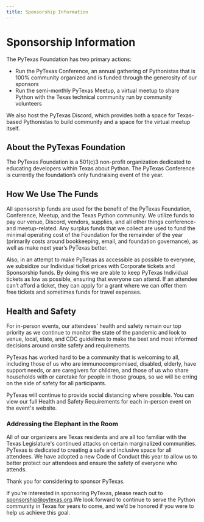 ```yaml
---
title: Sponsorship Information
---
```


# Sponsorship Information

The PyTexas Foundation has two primary actions:

- Run the PyTexas Conference, an annual gathering of Pythonistas that is 100% community organized and is funded through the generosity of our sponsors
- Run the semi-monthly PyTexas Meetup, a virtual meetup to share Python with the Texas technical community run by community volunteers

We also host the PyTexas Discord, which provides both a space for Texas-based Pythonistas to build community and a space for the virtual meetup itself.

## About the PyTexas Foundation
The PyTexas Foundation is a 501(c)3 non-profit organization dedicated to educating developers within Texas about Python. The PyTexas Conference is currently the foundation’s only fundraising event of the year.

## How We Use The Funds
All sponsorship funds are used for the benefit of the PyTexas Foundation, Conference, Meetup, and the Texas Python community. We utilize funds to pay our venue, Discord, vendors, supplies, and all other things conference- and meetup-related. Any surplus funds that we collect are used to fund the minimal operating cost of the Foundation for the remainder of the year (primarily costs around bookkeeping, email, and foundation governance), as well as make next year’s PyTexas better.

Also, in an attempt to make PyTexas as accessible as possible to everyone, we subsidize our Individual ticket prices with Corporate tickets and Sponsorship funds. By doing this we are able to keep PyTexas Individual tickets as low as possible, ensuring that everyone can attend. If an attendee can’t afford a ticket, they can apply for a grant where we can offer them free tickets and sometimes funds for travel expenses.

## Health and Safety
For in-person events, our attendees' health and safety remain our top priority as we continue to monitor the state of the pandemic and look to venue, local, state, and CDC guidelines to make the best and most informed decisions around onsite safety and requirements. 

PyTexas has worked hard to be a community that is welcoming to all, including those of us who are immunocompromised, disabled, elderly, have support needs, or are caregivers for children, and those of us who share households with or caretake for people in those groups, so we will be erring on the side of safety for all participants.

PyTexas will continue to provide social distancing where possible. You can view our full Health and Safety Requirements for each in-person event on the event's website.

### Addressing the Elephant in the Room
All of our organizers are Texas residents and are all too familiar with the Texas Legislature's continued attacks on certain marginalized communities. PyTexas is dedicated to creating a safe and inclusive space for all attendees. We have adopted a new Code of Conduct this year to allow us to better protect our attendees and ensure the safety of everyone who attends.

Thank you for considering to sponsor PyTexas.

If you’re interested in sponsoring PyTexas, please reach out to [sponsorship@pytexas.org](mailto:sponsorship@pytexas.org).We look forward to continue to serve the Python community in Texas for years to come, and we’d be honored if you were to help us achieve this goal.